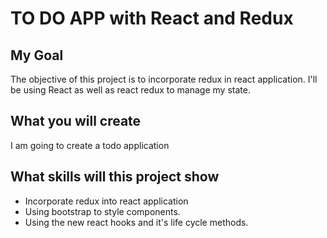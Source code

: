 # TO DO APP with React and Redux

## My Goal

The objective of this project is to incorporate redux in react application. I'll be using React as well as react redux to manage my state.

## What you will create

I am going to create a todo application

## What skills will this project show

- Incorporate redux into react application
- Using bootstrap to style components.
- Using the new react hooks and it's life cycle methods.
